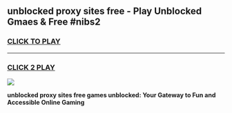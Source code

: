 
## unblocked proxy sites free - Play Unblocked Gmaes & Free #nibs2
<h3>
<a href="https://news.freeplayer.one?title=unblocked_proxy_sites_free&ref=27F">CLICK TO PLAY</a></h3>
<hr>

<h3>
<a href="https://news.freeplayer.one?title=unblocked_proxy_sites_free&ref=27F">CLICK 2 PLAY</a>
  
</h3>

<a href="https://news.freeplayer.one?title=unblocked_proxy_sites_free&ref=27F/"><img src="https://clearcache.store/games.png"></a>


**unblocked proxy sites free games unblocked: Your Gateway to Fun and Accessible Online Gaming**
